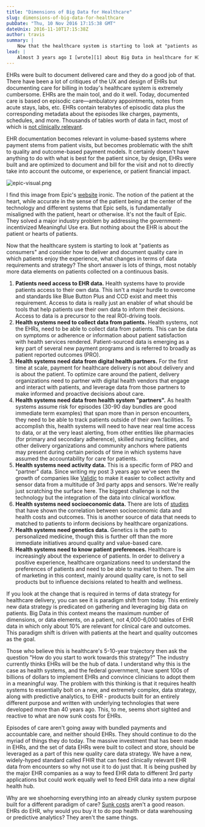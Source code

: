 ```yaml
---
title: "Dimensions of Big Data for Healthcare"
slug: dimensions-of-big-data-for-healthcare
pubDate: "Thu, 10 Nov 2016 17:15:38 GMT"
dateUnix: 2016-11-10T17:15:38Z
author: travis
summary: |
    Now that the healthcare system is starting to look at "patients as consumers" and consider how to deliver and document quality care in which patients enjoy the experience, what changes in terms of data requirements and strategy? The short answer is lots of things, most notably more data elements on patients collected on a continuous basis. 
lead: |
    Almost 3 years ago I [wrote][1] about Big Data in healthcare for HIStalk. At the time I covered many of types of healthcare data that are not a part of the EHR but hold tremendous value to clinicians, patients, and data scientists. I haven't changed the fundamental thesis that the EHR represents only one set of healthcare data, which, while large and currently the primary source of data for healthcare delivery, is far from the only set of relevant data. In fact, I'd go further today than I did 3 years ago by saying that new payment models and forms of care, namely those driven by things like "[patients as consumers][2]" and MACRA, require the expansion of the relevant data sets well beyond the EHR.
---
```


EHRs were built to document delivered care and they do a good job of that. There have been a lot of critiques of the UX and design of EHRs but documenting care for billing in today's healthcare system is extremely cumbersome. EHRs are the main tool, and do it well. Today, documented care is based on episodic care—ambulatory appointments, notes from acute stays, labs, etc. EHRs contain terabytes of episodic data plus the corresponding metadata about the episodes like charges, payments, schedules, and more. Thousands of tables worth of data in fact, most of which is [not clinically relevant][3].

EHR documentation becomes relevant in volume-based systems where payment stems from patient visits, but becomes problematic with the shift to quality and outcome-based payment models. It certainly doesn't have anything to do with what is best for the patient since, by design, EHRs were built and are optimized to document and bill for the visit and not to directly take into account the outcome, or experience, or patient financial impact.

![epic-visual.png][4]

I find this image from Epic's [website][5] ironic. The notion of the patient at the heart, while accurate in the sense of the patient being at the center of the technology and different systems that Epic sells, is fundamentally misaligned with the patient, heart or otherwise. It's not the fault of Epic. They solved a major industry problem by addressing the government-incentivized Meaningful Use era. But nothing about the EHR is about the patient or hearts of patients.

Now that the healthcare system is starting to look at "patients as consumers" and consider how to deliver and document quality care in which patients enjoy the experience, what changes in terms of data requirements and strategy? The short answer is lots of things, most notably more data elements on patients collected on a continuous basis. 

1. **Patients need access to EHR data.** Health systems have to provide patients access to their own data. This isn't a major hurdle to overcome and standards like Blue Button Plus and CCD exist and meet this requirement. Access to data is really just an enabler of what should be tools that help patients use their own data to inform their decisions. Access to data is a precursor to the real ROI-driving tools.
2. **Health systems need to collect data from patients.** Health systems, not the EHRs, need to be able to collect data from patients. This can be data on symptoms or adherence or information about patient satisfaction with health services rendered. Patient-sourced data is emerging as a key part of several new payment programs and is referred to broadly as patient reported outcomes (PRO).
3. **Health systems need data from digital health partners.** For the first time at scale, payment for healthcare delivery is not about delivery and is about the patient. To optimize care around the patient, delivery organizations need to partner with digital health vendors that engage and interact with patients, and leverage data from those partners to make informed and proactive decisions about care.
4. **Health systems need data from health system "partners".** As health systems assume risk for episodes (30-90 day bundles are good immediate term examples) that span more than in person encounters, they need to be able to track patients outside of their own facilities. To accomplish this, health systems will need to have near real time access to data, or at the very least alerting, from other entities like pharmacies (for primary and secondary adherence), skilled nursing facilities, and other delivery organizations and community anchors where patients may present during certain periods of time in which systems have assumed the accountability for care for patients.
5. **Health systems need activity data.** This is a specific form of PRO and "partner" data. Since writing my post 3 years ago we've seen the growth of companies like [Validic][6] to make it easier to collect activity and sensor data from a multitude of 3rd party apps and sensors. We're really just scratching the surface here. The biggest challenge is not the technology but the integration of the data into clinical workflow.
6. **Health systems need socioeconomic data.** There are lots of [studies][7] that have shown the correlation between socioeconomic data and health costs and outcomes. This is another source of data that needs to matched to patients to inform decisions by healthcare organizations.
7. **Health systems need genetics data.** Genetics is the path to personalized medicine, though this is further off than the more immediate initiatives around quality and value-based care.
8. **Health systems need to know patient preferences.** Healthcare is increasingly about the experience of patients. In order to delivery a positive experience, healthcare organizations need to understand the preferences of patients and need to be able to market to them. The aim of marketing in this context, mainly around quality care, is not to sell products but to influence decisions related to health and wellness.

If you look at the change that is required in terms of data strategy for healthcare delivery, you can see it is paradigm shift from today. This entirely new data strategy is predicated on gathering and leveraging big data on patients. Big Data in this context means the maximum number of dimensions, or data elements, on a patient, not 4,000-6,000 tables of EHR data in which only about 10% are relevant for clinical care and outcomes. This paradigm shift is driven with patients at the heart and quality outcomes as the goal.

Those who believe this is healthcare's 5-10-year trajectory then ask the question "How do you start to work towards this strategy?" The industry currently thinks EHRs will be the hub of data. I understand why this is the case as health systems, and the federal government, have spent 100s of billions of dollars to implement EHRs and convince clinicians to adopt them in a meaningful way. The problem with this thinking is that it requires health systems to essentially bolt on a new, and extremely complex, data strategy, along with predictive analytics, to EHR - products built for an entirely different purpose and written with underlying technologies that were developed more than 40 years ago. This, to me, seems short sighted and reactive to what are now sunk costs for EHRs.

Episodes of care aren't going away with bundled payments and accountable care, and neither should EHRs. They should continue to do the myriad of things they do today. The massive investment that has been made in EHRs, and the set of data EHRs were built to collect and store, should be leveraged as a part of this new quality care data strategy. We have a new, widely-hyped standard called FHIR that can feed clinically relevant EHR data from encounters so why not use it to do just that. It is being pushed by the major EHR companies as a way to feed EHR data to different 3rd party applications but could work equally well to feed EHR data into a new digital health hub.

Why are we shoehorning everything into an already clunky system purpose built for a different paradigm of care? [Sunk costs][8] aren't a good reason. EHRs do EHR, why would you buy it to do pop health or data warehousing or predictive analytics? They aren't the same things. 

[1]: http://histalkmobile.com/big-data-on-patients/
[2]: http://www.mckinsey.com/industries/healthcare-systems-and-services/how-we-help-clients/understanding-the-consumer
[3]: https://www.healthcatalyst.com/big-data-in-healthcare-made-simple
[4]: http://content.catalyze.io/hs-fs/hubfs/epic-visual.png?t=1485819661317&width=640&name=epic-visual.png
[5]: https://epic.com
[6]: https://www.validic.com
[7]: https://www.ncbi.nlm.nih.gov/books/NBK43780/
[8]: http://www.investopedia.com/ask/answers/042115/why-should-sunk-costs-be-ignored-future-decision-making.asp
